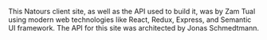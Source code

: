 This Natours client site, as well as the API used to build it, was by Zam Tual using modern web technologies like React, Redux, Express, and Semantic UI framework. The API for this site was architected by Jonas Schmedtmann.
